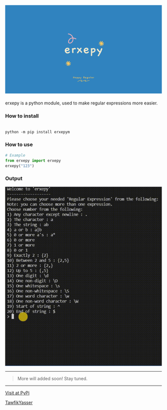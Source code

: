 ![erxepy-img](https://github.com/TawfikYasser/erxepy/blob/main/etc/erxepy-img.png)
---

erxepy is a python module, used to make regular expressions more easier.

### How to install

```shell

python -m pip install erxepym

```

### How to use

```python
# Example
from erxepy import erxepy
erxepy("123")

```
### Output

![](https://github.com/TawfikYasser/erxepy/blob/main/etc/erxepygif.gif)


---

> More will added soon! Stay tuned.

---

[Visit at PyPi](https://pypi.org/project/erxepym/0.0.2)

[TawfikYasser](https://www.linkedin.com/in/tawfikyasser)
